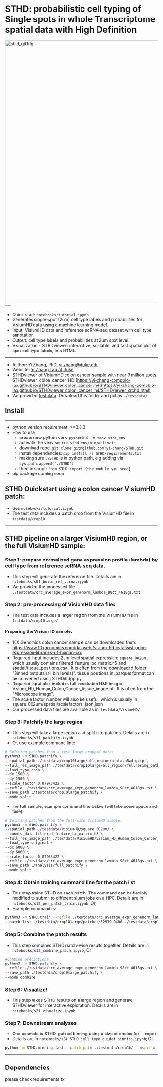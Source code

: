 # STHD: probabilistic cell typing of Single spots in whole Transcriptome spatial data with High Definition
<img width="862" alt="sthd_git1fig" src="https://github.com/user-attachments/assets/2477197e-888f-4383-b5cd-e7e256eefbc0">
---

- Quick start: `notebooks/tutorial.ipynb`
- Generates single-spot (2um) cell type labels and probabilities for VisiumHD data using a machine learning model.
- Input: VisiumHD data and reference scRNA-seq dataset with cell type annotation.
- Output: cell type labels and probabilities at 2um spot level.
- Visualization - STHDviewer: interactive, scalable, and fast spatial plot of spot cell type labels, in a HTML.


---

- Author: Yi Zhang, PhD, yi.zhang@duke.edu
- Website: [Yi Zhang Lab at Duke](https://yi-zhang-compbio-lab.github.io)
- STHDviewer of VisiumHD colon cancer sample with near 9 million spots: STHDviewer_colon_cancer_HD:[https://yi-zhang-compbio-lab.github.io/STHDviewer_colon_cancer_hd](https://yi-zhang-compbio-lab.github.io/STHDviewer_colon_cancer_hd/STHDviewer_crchd.html)
- We provided [test data](https://duke.box.com/v/yi-zhang-duke-sthd-test). Download this folder and put as `./testdata/`

## Install
---
- python version requirement: >=3.8.3
- How to use
  - create new python venv `python3.8 -m venv sthd_env`
  - activate the venv `source sthd_env/bin/activate`
  - download repo: `git clone git@github.com:yi-zhang/STHD.git`
  - install dependencies: `pip install -r STHD/requirements.txt`
  - making sure `./STHD` is in python path, e.g adding via `sys.path.append('./STHD')`
  - then in script: `from STHD import {the module you need}`
- pip package coming soon

## STHD Quickstart using a colon cancer VisiumHD patch:

- See `notebooks/tutorial.ipynb`
- The test data includes a patch crop from the VisiumHD file in `testdata/crop10`

---

## STHD pipeline on a larger VisiumHD region, or the full VisiumHD sample:

### Step 1: prepare normalized gene expression profile (lambda) by cell type from reference scRNA-seq data.

- This step will generate the reference file. Details are in  `notebooks/s01_build_ref_scrna.ipynb`
- We provided the processed file `./testdata/crc_average_expr_genenorm_lambda_98ct_4618gs.txt`

### Step 2: pre-processing of VisiumHD data files

- The test data includes a larger region from the VisiumHD file in `testdata/crop10large/`
  
#### Preparing the VisiumHD sample. 
- 10X Genomics colon cancer sample can be downloaded from: https://www.10xgenomics.com/datasets/visium-hd-cytassist-gene-expression-libraries-of-human-crc
- Required input includes 2um level spatial expression: `square_002um` , which usually contains filtered_feature_bc_matrix.h5 and spatial/tissue_positions.csv . It is often from the downloaded folder "Binned outputs (all bin levels)". tissue positions in .parquet format can be converted using STHD/hdpp.py.
- Required input also includes full-resolution H&E image: Visium_HD_Human_Colon_Cancer_tissue_image.btf. It is often from the "Microscope image".
- The scale factor number will also be useful, which is usually in square_002um/spatial/scalefactors_json.json
- Our processed data files are available as in: `testdata/VisiumHD/`

### Step 3: Patchify the large region

- This step will take a large region and split into patches. Details are in `notebooks/s11_patchify.ipynb`
- Or, use example command line:

```bash
# Spliting patches from a test large cropped data:
python3 -m STHD.patchify \
--spatial_path ./testdata/crop10large/all_region/adata.h5ad.gzip \
--full_res_image_path ./testdata/crop10large/all_region/fullresimg_path.json \
--load_type crop \
--dx 1500 \
--dy 1500 \
--scale_factor 0.07973422 \
--refile ./testdata/crc_average_expr_genenorm_lambda_98ct_4618gs.txt \
--save_path ./testdata/crop10large_patchify \
--mode split
```

- For full sample, example command line below (will take some space and time)

```bash
# Spliting patches from the full-size VisiumHD sample:
python3 -m STHD.patchify \
--spatial_path ./testdata/VisiumHD/square_002um/ \
--counts_data filtered_feature_bc_matrix.h5 \
--full_res_image_path ./testdata/VisiumHD/Visium_HD_Human_Colon_Cancer_tissue_image.btf \
--load_type original \
--dx 6000 \
--dy 6000 \
--scale_factor 0.07973422 \
--refile ./testdata/crc_average_expr_genenorm_lambda_98ct_4618gs.txt \
--save_path ./analysis/full_patchify \
--mode split
```

### Step 4: Obtain training command line for the patch list

- This step trains STHD on each patch. The command can be flexibly modified to submit to different slurm jobs on a HPC. Details are in  `notebooks/s12_per_patch_train.ipynb` ,Or,
- Example command is:

```bash
python3 -m STHD.train --refile ./testdata/crc_average_expr_genenorm_lambda_98ct_4618gs.txt \
--patch_list ./testdata/crop10large/patches/52979_9480 ./testdata/crop10large/patches/57479_9480 ./testdata/crop10large/patches/52979_7980 ./testdata/crop10large/patches/55979_7980 ./testdata/crop10large/patches/57479_7980 ./testdata/crop10large/patches/54479_9480 ./testdata/crop10large/patches/55979_9480 ./testdata/crop10large/patches/54479_7980
```

### Step 5: Combine the patch results

- This step combines STHD patch-wise results together. Details are in  `notebooks/s13_combine_patch.ipynb`, Or

```bash
#Combine predictions
python3 -m STHD.patchify \
--refile ./testdata/crc_average_expr_genenorm_lambda_98ct_4618gs.txt \
--save_path ./testdata/crop10large_patchify \
--mode combine
```

### Step 6: Visualize!

- This step takes STHD results on a large region and generate STHDviewer for interactive exploration. Details are in `notebooks/s21_visualize.ipynb`

### Step 7: Downstream analyses

- One example is STHD-guided binning using a size of choice for —nspot
- Details are in `notebooks/s04_STHD_cell_type_guided_binning.ipynb`; Or.

```bash
python -m STHD.binning_fast --patch_path ./testdata/crop10/ --nspot 4 --outfile ./testdata/crop10_STHDbin_nspot4.h5ad
```

---

## Dependencies

please check requirements.txt

